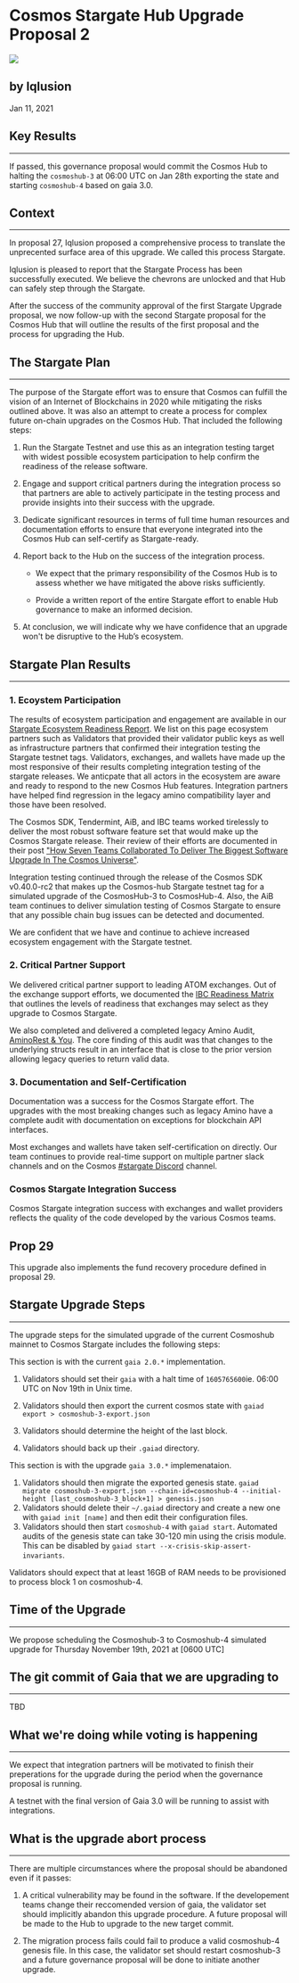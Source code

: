 # Cosmos Stargate Hub Upgrade Proposal 2

![](https://siasky.net/AADU5rg0GvapbrICLUk7SxZeMDrKo5Q8oLrpOwl71wXhnQ)

## by Iqlusion

Jan 11, 2021

## Key Results

------------
If passed, this governance proposal would commit the Cosmos Hub to halting the `cosmoshub-3` at 06:00 UTC on Jan 28th exporting the state and starting `cosmoshub-4` based on gaia 3.0.

## Context

------------

In proposal 27, Iqlusion proposed a comprehensive process to translate the unprecented surface area of this upgrade. We called this process Stargate.

Iqlusion is pleased to report that the Stargate Process has been successfully executed. We believe the chevrons are unlocked and that Hub can safely step through the Stargate.

After the success of the community approval of the first Stargate Upgrade proposal, we now follow-up with the second Stargate proposal for the Cosmos Hub that will outline the results of the first proposal and the process for upgrading the Hub.

## The Stargate Plan

------------
The purpose of the Stargate effort was to ensure that Cosmos can fulfill the vision of an Internet of Blockchains in 2020 while mitigating the risks outlined above. It was also an attempt to create a process for complex future on-chain upgrades on the Cosmos Hub. That included the following steps:

1. Run the Stargate Testnet and use this as an integration testing target with widest possible ecosystem participation to help confirm the readiness of the release software.

2. Engage and support critical partners during the integration process so that partners are able to actively participate in the testing process and provide insights into their success with the upgrade.

3. Dedicate significant resources in terms of full time human resources and documentation efforts to ensure that everyone integrated into the Cosmos Hub can self-certify as Stargate-ready.

4. Report back to the Hub on the success of the integration process.

   - We expect that the primary responsibility of the Cosmos Hub is to assess whether we have mitigated the above risks sufficiently.

   - Provide a written report of the entire Stargate effort to enable Hub governance to make an informed decision.

5. At conclusion, we will indicate why we have confidence that an upgrade won't be disruptive to the Hub’s ecosystem.

## Stargate Plan Results

------------

### 1. Ecoystem Participation

The results of ecosystem participation and engagement are available in our [Stargate Ecosystem Readiness Report](https://github.com/cosmosdevs/stargate/blob/master/ecosystem_readiness.md). We list on this page ecosystem partners such as Validators that provided their validator public keys as well as infrastructure partners that confirmed their integration testing the Stargate testnet tags. Validators, exchanges, and wallets have made up the most responsive of their results completing integration testing of the stargate releases. We anticpate that all actors in the ecosystem are aware and ready to respond to the new Cosmos Hub features. Integration partners have helped find regression in the legacy amino compatibility layer and those have been resolved.

The Cosmos SDK, Tendermint, AiB, and IBC teams worked tirelessly to deliver the most robust software feature set that would make up the Cosmos Stargate release. Their review of their efforts are documented in their post ["How Seven Teams Collaborated To Deliver The Biggest Software Upgrade In The Cosmos Universe"](https://blog.cosmos.network/how-seven-teams-collaborated-to-deliver-the-biggest-software-upgrade-in-the-cosmos-universe-2288f4f9afe8).

Integration testing continued through the release of the Cosmos SDK v0.40.0-rc2 that makes up the Cosmos-hub Stargate testnet tag for a simulated upgrade of the CosmosHub-3 to CosmosHub-4. Also, the AiB team continues to deliver simulation testing of Cosmos Stargate to ensure that any possible chain bug issues can be detected and documented.

We are confident that we have and continue to achieve increased ecosystem engagement with the Stargate testnet.

### 2. Critical Partner Support

We delivered critical partner support to leading ATOM exchanges. Out of the exchange support efforts, we documented the [IBC Readiness Matrix](https://github.com/cosmosdevs/stargate/blob/master/ibc_readiness_matrix.md) that outlines the levels of readiness that exchanges may select as they upgrade to Cosmos Stargate.

We also completed and delivered a completed legacy Amino Audit, [AminoRest & You](https://github.com/cosmosdevs/stargate/blob/master/audit.md). The core finding of this audit was that changes to the underlying structs result in an interface that is close to the prior version allowing legacy queries to return valid data.

### 3. Documentation and Self-Certification

Documentation was a success for the Cosmos Stargate effort. The upgrades with the most breaking changes such as legacy Amino have a complete audit with documentation on exceptions for blockchain API interfaces.

Most exchanges and wallets have taken self-certification on directly. Our team continues to provide real-time support on multiple partner slack channels and on the Cosmos [#stargate Discord](https://discord.gg/W8trcGV) channel.

### Cosmos Stargate Integration Success

Cosmos Stargate integration success with exchanges and wallet providers reflects the quality of the code developed by the various Cosmos teams.

## Prop 29

This upgrade also implements the fund recovery procedure defined in proposal 29.

## Stargate Upgrade Steps

------------
The upgrade steps for the simulated upgrade of the current Cosmoshub mainnet to Cosmos Stargate includes the following steps:

This section is with the current `gaia 2.0.*` implementation.

  1. Validators should set their `gaia` with a halt time of `1605765600`ie. 06:00 UTC on Nov 19th in Unix time.

  2. Validators should then export the current cosmos state with `gaiad export > cosmoshub-3-export.json`

  3. Validators should determine the height of the last block.

  4. Validators should back up their `.gaiad` directory.

This section is with the upgrade `gaia 3.0.*` implemenataion.

  1. Validators should then migrate the exported genesis state. `gaiad migrate cosmoshub-3-export.json --chain-id=cosmoshub-4 --initial-height [last_cosmoshub-3_block+1] > genesis.json`
  2. Validators should delete their `~/.gaiad` directory and create a new one with `gaiad init [name]` and then edit their configuration files.
  3. Validators should then start `cosmoshub-4` with `gaiad start`. Automated audits of the genesis state can take 30-120 min using the crisis module. This can be disabled by `gaiad start --x-crisis-skip-assert-invariants`.

Validators should expect that at least 16GB of RAM needs to be provisioned to process block 1 on cosmoshub-4.

## Time of the Upgrade

------------
We propose scheduling the Cosmoshub-3 to Cosmoshub-4 simulated upgrade for Thursday November 19th, 2021 at [0600 UTC]

## The git commit of Gaia that we are upgrading to

------------
TBD

## What we're doing while voting is happening

------------

We expect that integration partners will be motivated to finish their preperations for the upgrade during the period when the governance proposal is running.

A testnet with the final version of Gaia 3.0 will be running to assist with integrations.

## What is the upgrade abort process

------------

There are multiple circumstances where the proposal should be abandoned even if it passes:

1. A critical vulnerability may be found in the software. If the developement teams change their reccomended version of gaia, the validator set should implicitly abandon this upgrade procedure. A future proposal will be made to the Hub to upgrade to the new target commit.

2. The migration process fails could fail to produce a valid cosmoshub-4 genesis file. In this case, the validator set should restart cosmoshub-3 and a future governance proposal will be done to initiate another upgrade.
